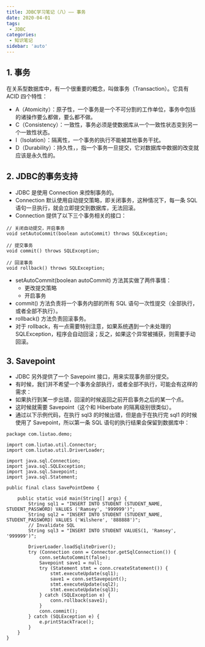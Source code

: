 ```yaml
---
title: JDBC学习笔记（八）—— 事务
date: 2020-04-01
tags:
 - JDBC
categories:
 - 知识笔记
sidebar: 'auto'
---
```



## 1. 事务

在关系型数据库中，有一个很重要的概念，叫做事务（Transaction）。它具有 ACID 四个特性：
- A（Atomicity）：原子性，一个事务是一个不可分割的工作单位，事务中包括的诸操作要么都做，要么都不做。
- C（Consistency）：一致性，事务必须是使数据库从一个一致性状态变到另一个一致性状态。
- I（Isolation）：隔离性，一个事务的执行不能被其他事务干扰。
- D（Durability）：持久性，，指一个事务一旦提交，它对数据库中数据的改变就应该是永久性的。

## 2. JDBC的事务支持

- JDBC 是使用 Connection 来控制事务的。
- Connection 默认使用自动提交策略，即关闭事务，这种情况下，每一条 SQL 语句一旦执行，就会立即提交到数据库，无法回滚。
- Connection 提供了以下三个事务相关的接口：
```
// 关闭自动提交，开启事务
void setAutoCommit(boolean autoCommit) throws SQLException;
 
// 提交事务
void commit() throws SQLException;
 
// 回滚事务
void rollback() throws SQLException;
```
- setAutoCommit(boolean autoCommit) 方法其实做了两件事情：
  - 更改提交策略
  - 开启事务
- commit() 方法负责将一个事务内部的所有 SQL 语句一次性提交（全部执行，或者全部不执行）。
- rollback() 方法负责回滚事务。
- 对于 rollback，有一点需要特别注意，如果系统遇到一个未处理的 SQLException，程序会自动回滚；反之，如果这个异常被捕获，则需要手动回滚。

## 3. Savepoint
- JDBC 另外提供了一个 Savepoint 接口，用来实现事务部分提交。
- 有时候，我们并不希望一个事务全部执行，或者全部不执行，可能会有这样的需求：
- 如果执行到某一步出错，回滚的时候返回之前开启事务之后的某一个点。
- 这时候就需要 Savepoint（这个和 Hiberbate 的隔离级别很类似）。
- 通过以下示例代码，在执行 sql3 的时候出错，但是由于在执行完 sql1 的时候使用了 Savepoint，所以第一条 SQL 语句的执行结果会保留到数据库中：
```
package com.liutao.demo;
 
import com.liutao.util.Connector;
import com.liutao.util.DriverLoader;
 
import java.sql.Connection;
import java.sql.SQLException;
import java.sql.Savepoint;
import java.sql.Statement;
 
public final class SavePointDemo {
 
    public static void main(String[] args) {
        String sql1 = "INSERT INTO STUDENT (STUDENT_NAME, STUDENT_PASSWORD) VALUES ('Ramsey', '999999')";
        String sql2 = "INSERT INTO STUDENT (STUDENT_NAME, STUDENT_PASSWORD) VALUES ('Wilshere', '888888')";
        // Invalidate SQL
        String sql3 = "INSERT INTO STUDENT VALUES(1, 'Ramsey', '999999')";
 
        DriverLoader.loadSqliteDriver();
        try (Connection conn = Connector.getSqlConnection()) {
            conn.setAutoCommit(false);
            Savepoint save1 = null;
            try (Statement stmt = conn.createStatement()) {
                stmt.executeUpdate(sql1);
                save1 = conn.setSavepoint();
                stmt.executeUpdate(sql2);
                stmt.executeUpdate(sql3);
            } catch (SQLException e) {
                conn.rollback(save1);
            }
            conn.commit();
        } catch (SQLException e) {
            e.printStackTrace();
        }
    }
}
```

